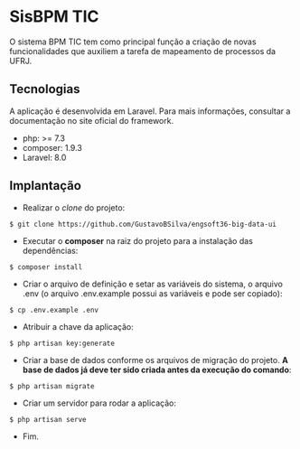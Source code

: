 # SisBPM TIC

O sistema BPM TIC tem como principal função a criação de novas funcionalidades que auxiliem a tarefa de mapeamento de processos da UFRJ.

## Tecnologias

A aplicação é desenvolvida em Laravel.
Para mais informações, consultar a documentação no site oficial do framework.

* php: >= 7.3
* composer: 1.9.3
* Laravel: 8.0

## Implantação

* Realizar o *clone* do projeto:
```
$ git clone https://github.com/GustavoBSilva/engsoft36-big-data-ui
```

* Executar o **composer** na raiz do projeto para a instalação das dependências:
```
$ composer install
```

* Criar o arquivo de definição e setar as variáveis do sistema, o arquivo .env (o arquivo .env.example possui as variáveis e pode ser copiado):
```
$ cp .env.example .env
```

* Atribuir a chave da aplicação:
```
$ php artisan key:generate
```

* Criar a base de dados conforme os arquivos de migração do projeto. **A base de dados já deve ter sido criada antes da execução do comando**:
```
$ php artisan migrate
```

* Criar um servidor para rodar a aplicação:
```
$ php artisan serve
```

* Fim.


